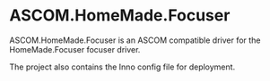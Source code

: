 # ASCOM.HomeMade.Focuser

ASCOM.HomeMade.Focuser is an ASCOM compatible driver for the HomeMade.Focuser focuser driver.

The project also contains the Inno config file for deployment.
